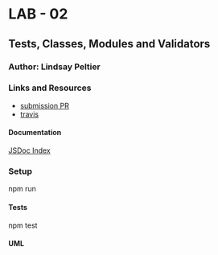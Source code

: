 # LAB - 02

## Tests, Classes, Modules and Validators

### Author: Lindsay Peltier

### Links and Resources
* [submission PR]()
* [travis]()


#### Documentation

[JSDoc Index]()


### Setup

npm run
  
#### Tests

npm test

#### UML
![]()


